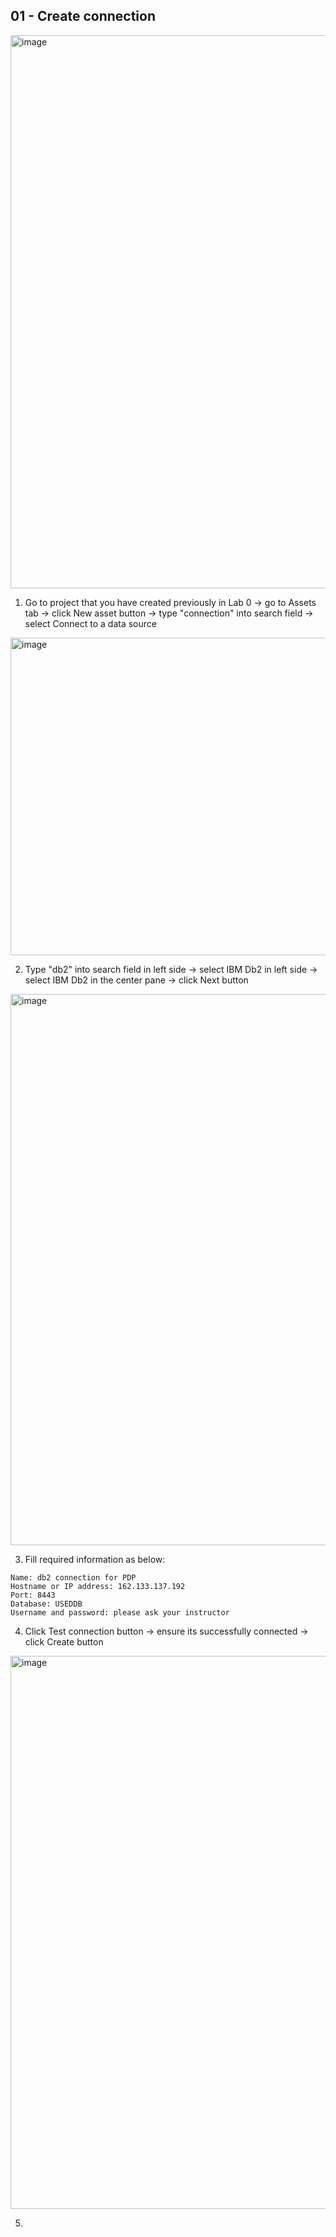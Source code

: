 ## 01 - Create connection

<img width="1629" height="885" alt="image" src="https://github.com/user-attachments/assets/cfcfb216-03cc-4a0c-901c-e2e455a4ba16" />

1. Go to project that you have created previously in Lab 0 -> go to Assets tab -> click New asset button -> type "connection" into search field -> select Connect to a data source

<img width="1594" height="508" alt="image" src="https://github.com/user-attachments/assets/e6122ad1-6fae-4851-af40-c6a88cb2bef4" />

2. Type "db2" into search field in left side -> select IBM Db2 in left side -> select IBM Db2 in the center pane -> click Next button

<img width="1628" height="882" alt="image" src="https://github.com/user-attachments/assets/c3b08e92-a076-41b8-98ae-8bfe6c712ede" />

3. Fill required information as below:

```
Name: db2 connection for PDP
Hostname or IP address: 162.133.137.192
Port: 8443
Database: USEDDB
Username and password: please ask your instructor
```

4. Click Test connection button -> ensure its successfully connected -> click Create button

<img width="1629" height="885" alt="image" src="https://github.com/user-attachments/assets/5ed283d1-4289-4acd-a090-ab708c380cab" />

5. 

